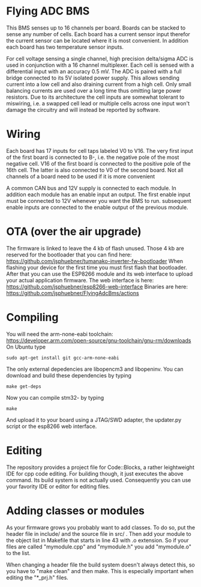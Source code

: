 # Flying ADC BMS
This BMS senses up to 16 channels per board. Boards can be stacked to sense any number of cells. Each board has a current sensor input therefor the current sensor can be located where it is most convenient. In addition each board has two temperature sensor inputs.

For cell voltage sensing a single channel, high precision delta/sigma ADC is used in conjunction with a 16 channel multiplexer. Each cell is sensed with a differential input with an accuracy 0.5 mV. The ADC is paired with a full bridge connected to its 5V isolated power supply. This allows sending current into a low cell and also draining current from a high cell. Only small balancing currents are used over a long time thus omitting large power resistors.
Due to its architecture the cell inputs are somewhat tolerant to miswiring, i.e. a swapped cell lead or multiple cells across one input won't damage the circuitry and will instead be reported by software.

# Wiring
Each board has 17 inputs for cell taps labeled V0 to V16. The very first input of the first board is connected to B-, i.e. the negative pole of the most negative cell. V16 of the first board is connected to the positive pole of the 16th cell. The latter is also connected to V0 of the second board.
Not all channels of a board need to be used if it is more convenient

A common CAN bus and 12V supply is connected to each module. In addition each module has an enable input an output. The first enable input must be connected to 12V whenever you want the BMS to run. subsequent enable inputs are connected to the enable output of the previous module.

# OTA (over the air upgrade)
The firmware is linked to leave the 4 kb of flash unused. Those 4 kb are reserved for the bootloader
that you can find here: https://github.com/jsphuebner/tumanako-inverter-fw-bootloader
When flashing your device for the first time you must first flash that bootloader. After that you can
use the ESP8266 module and its web interface to upload your actual application firmware.
The web interface is here: https://github.com/jsphuebner/esp8266-web-interface
Binaries are here: https://github.com/jsphuebner/FlyingAdcBms/actions

# Compiling
You will need the arm-none-eabi toolchain: https://developer.arm.com/open-source/gnu-toolchain/gnu-rm/downloads
On Ubuntu type

`sudo apt-get install git gcc-arm-none-eabi`

The only external depedencies are libopencm3 and libopeninv. You can download and build these dependencies by typing

`make get-deps`

Now you can compile stm32-<yourname> by typing

`make`

And upload it to your board using a JTAG/SWD adapter, the updater.py script or the esp8266 web interface.

# Editing
The repository provides a project file for Code::Blocks, a rather leightweight IDE for cpp code editing.
For building though, it just executes the above command. Its build system is not actually used.
Consequently you can use your favority IDE or editor for editing files.

# Adding classes or modules
As your firmware grows you probably want to add classes. To do so, put the header file in include/ and the 
source file in src/ . Then add your module to the object list in Makefile that starts in line 43 with .o
extension. So if your files are called "mymodule.cpp" and "mymodule.h" you add "mymodule.o" to the list.

When changing a header file the build system doesn't always detect this, so you have to "make clean" and
then make. This is especially important when editing the "*_prj.h" files.
